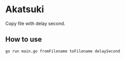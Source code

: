 # Akatsuki

Copy file with delay second.

## How to use

```sh
go run main.go fromFilename toFilename delaySecond
```
